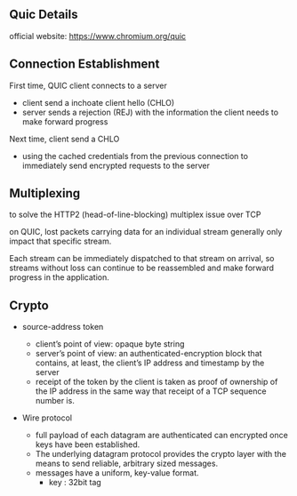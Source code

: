 
## Quic Details

official website: https://www.chromium.org/quic


## Connection Establishment

First time, QUIC client connects to a server

* client send a inchoate client hello (CHLO)
* server sends a rejection (REJ) with the information the client needs to make forward progress

Next time, client send a CHLO

* using the cached credentials from the previous connection to immediately send encrypted requests to the server



## Multiplexing

to solve the HTTP2 (head-of-line-blocking) multiplex issue over TCP

on QUIC, lost packets carrying data for an individual stream generally only impact that specific stream.

Each stream can be immediately dispatched to that stream on arrival, so streams without loss can continue to be reassembled and make forward progress in the application.


## Crypto

* source-address token
    * client’s point of view: opaque byte string
    * server’s point of view: an authenticated-encryption block that contains, at least, the client’s IP address and timestamp by the server
    * receipt of the token by the client is taken as proof of ownership of the IP address in the same way that receipt of a TCP sequence number is.

* Wire protocol
    * full payload of each datagram are authenticated can encrypted once keys have been established.
    * The underlying datagram protocol provides the crypto layer with the means to send reliable, arbitrary sized messages.
    * messages have a uniform, key-value format.
        * key : 32bit tag


